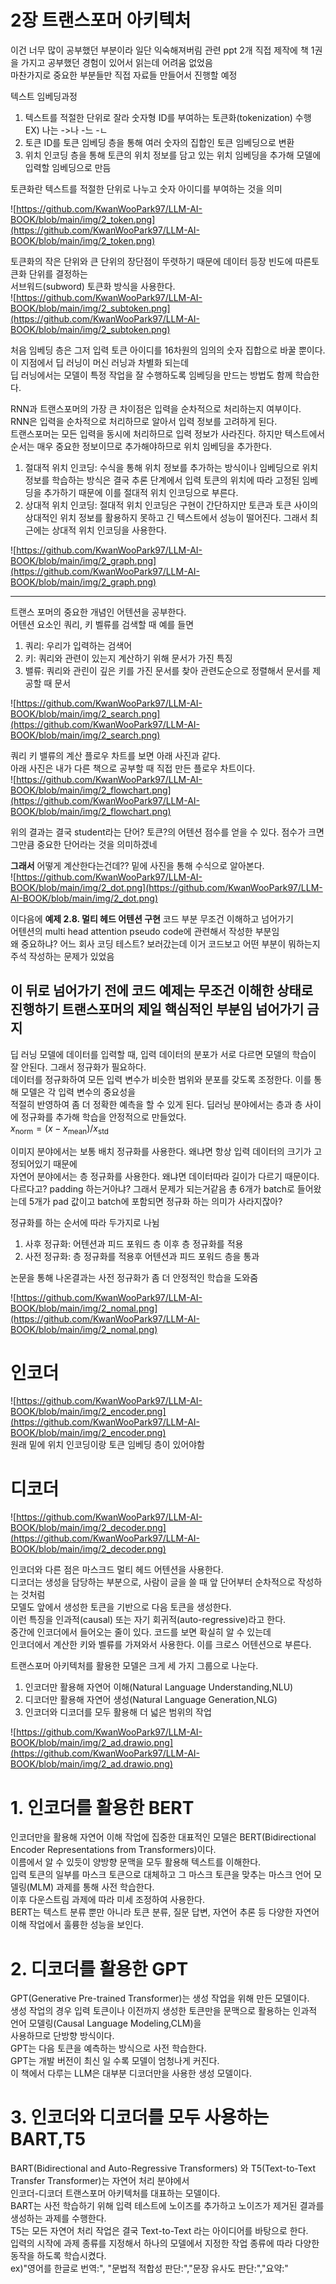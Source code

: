 # 2장 트랜스포머 아키텍처  
이건 너무 많이 공부했던 부분이라 일단 익숙해져버림 관련 ppt 2개 직접 제작에 책 1권을 가지고 공부했던 경험이 있어서 읽는데 어려움 없었음  
마찬가지로 중요한 부분들만 직접 자료들 만들어서 진행할 예정  

텍스트 임베딩과정  
1. 텍스트를 적절한 단위로 잘라 숫자형 ID를 부여하는 토큰화(tokenization) 수행 EX) 나는 ->나 -느 -ㄴ
2. 토큰 ID를 토큰 임베딩 층을 통해 여러 숫자의 집합인 토큰 임베딩으로 변환
3. 위치 인코딩 층을 통해 토큰의 위치 정보를 담고 있는 위치 임베딩을 추가해 모델에 입력할 임베딩으로 만듬

토큰화란 텍스트를 적절한 단위로 나누고 숫자 아이디를 부여하는 것을 의미  

![https://github.com/KwanWooPark97/LLM-AI-BOOK/blob/main/img/2_token.png](https://github.com/KwanWooPark97/LLM-AI-BOOK/blob/main/img/2_token.png)

토큰화의 작은 단위와 큰 단위의 장단점이 뚜렷하기 때문에 데이터 등장 빈도에 따른토큰화 단위를 결정하는  
서브워드(subword) 토큰화 방식을 사용한다.  
![https://github.com/KwanWooPark97/LLM-AI-BOOK/blob/main/img/2_subtoken.png](https://github.com/KwanWooPark97/LLM-AI-BOOK/blob/main/img/2_subtoken.png)


처음 임베딩 층은 그저 입력 토큰 아이디를 16차원의 임의의 숫자 집합으로 바꿀 뿐이다. 이 지점에서 딥 러닝이 머신 러닝과 차별화 되는데  
딥 러닝에서는 모델이 특정 작업을 잘 수행하도록 임베딩을 만드는 방법도 함께 학습한다.  

RNN과 트랜스포머의 가장 큰 차이점은 입력을 순차적으로 처리하는지 여부이다.  
RNN은 입력을 순차적으로 처리하므로 알아서 입력 정보를 고려하게 된다.  
트랜스포머는 모든 입력을 동시에 처리하므로 입력 정보가 사라진다. 하지만 텍스트에서 순서는 매우 중요한 정보이므로 추가해야하므로 위치 임베딩을 추가한다.  

1. 절대적 위치 인코딩: 수식을 통해 위치 정보를 추가하는 방식이나 임베딩으로 위치 정보를 학습하는 방식은 결국 추론 단계에서 입력 토큰의 위치에 따라 고정된 임베딩을
   추가하기 때문에 이를 절대적 위치 인코딩으로 부른다.
2. 상대적 위치 인코딩: 절대적 위치 인코딩은 구현이 간단하지만 토큰과 토큰 사이의 상대적인 위치 정보를 활용하지 못하고 긴 텍스트에서 성능이 떨어진다.
   그래서 최근에는 상대적 위치 인코딩을 사용한다.

![https://github.com/KwanWooPark97/LLM-AI-BOOK/blob/main/img/2_graph.png](https://github.com/KwanWooPark97/LLM-AI-BOOK/blob/main/img/2_graph.png)

***
트랜스 포머의 중요한 개념인 어텐션을 공부한다.  
어텐션 요소인 쿼리, 키 벨류를 검색할 때 예를 들면

1. 쿼리: 우리가 입력하는 검색어
2. 키: 쿼리와 관련이 있는지 계산하기 위해 문서가 가진 특징
3. 밸류: 쿼리와 관린이 깊은 키를 가진 문서를 찾아 관련도순으로 정렬해서 문서를 제공할 때 문서

![https://github.com/KwanWooPark97/LLM-AI-BOOK/blob/main/img/2_search.png](https://github.com/KwanWooPark97/LLM-AI-BOOK/blob/main/img/2_search.png)

쿼리 키 밸류의 계산 플로우 차트를 보면 아래 사진과 같다.  
아래 사진은 내가 다른 책으로 공부할 때 직접 만든 플로우 차트이다.  
![https://github.com/KwanWooPark97/LLM-AI-BOOK/blob/main/img/2_flowchart.png](https://github.com/KwanWooPark97/LLM-AI-BOOK/blob/main/img/2_flowchart.png)  

위의 결과는 결국 student라는 단어? 토큰?의 어텐션 점수를 얻을 수 있다. 점수가 크면 그만큼 중요한 단어라는 것을 의미하겠네  

**그래서** 어떻게 계산한다는건데?? 밑에 사진을 통해 수식으로 알아본다.  
![https://github.com/KwanWooPark97/LLM-AI-BOOK/blob/main/img/2_dot.png](https://github.com/KwanWooPark97/LLM-AI-BOOK/blob/main/img/2_dot.png)


이다음에 **예제 2.8. 멀티 헤드 어텐션 구현** 코드 부분 무조건 이해하고 넘어가기  
어텐션의 multi head attention pseudo code에 관련해서 작성한 부분임  
왜 중요하냐? 어느 회사 코딩 테스트? 보러갔는데 이거 코드보고 어떤 부분이 뭐하는지 주석 작성하는 문제가 있었음    
## 이 뒤로 넘어가기 전에 코드 예제는 무조건 이해한 상태로 진행하기 트랜스포머의 제일 핵심적인 부분임 넘어가기 금지  

딥 러닝 모델에 데이터를 입력할 때, 입력 데이터의 분포가 서로 다르면 모델의 학습이 잘 안된다. 그래서 정규화가 필요하다.  
데이터를 정규화하여 모든 입력 변수가 비슷한 범위와 분포를 갖도록 조정한다. 이를 통해 모델은 각 입력 변수의 중요성을  
적절히 반영하여 좀 더 정확한 예측을 할 수 있게 된다. 딥러닝 분야에서는 층과 층 사이에 정규화를 추가해 학습을 안정적으로 만들었다.  
$x_\text{norm} = (x-x_\text{mean})/x_\text{std}$    

이미지 분야에서는 보통 배치 정규화를 사용한다. 왜냐면 항상 입력 데이터의 크기가 고정되어있기 때문에  
자연어 분야에서는 층 정규화를 사용한다. 왜냐면 데이터따라 길이가 다르기 때문이다.  
다르다고? padding 하는거아냐? 그래서 문제가 되는거같음 총 6개가 batch로 들어왔는데 5개가 pad 값이고 batch에 포함되면 정규화 하는 의미가 사라지잖아?  

정규화를 하는 순서에 따라 두가지로 나뉨  
1. 사후 정규화: 어텐션과 피드 포워드 층 이후 층 정규화를 적용
2. 사전 정규화: 층 정규화를 적용후 어텐션과 피드 포워드 층을 통과

논문을 통해 나온결과는 사전 정규화가 좀 더 안정적인 학습을 도와줌  

![https://github.com/KwanWooPark97/LLM-AI-BOOK/blob/main/img/2_nomal.png](https://github.com/KwanWooPark97/LLM-AI-BOOK/blob/main/img/2_nomal.png)  


# 인코더  
![https://github.com/KwanWooPark97/LLM-AI-BOOK/blob/main/img/2_encoder.png](https://github.com/KwanWooPark97/LLM-AI-BOOK/blob/main/img/2_encoder.png)  
원래 밑에 위치 인코딩이랑 토큰 임베딩 층이 있어야함  

# 디코더  
![https://github.com/KwanWooPark97/LLM-AI-BOOK/blob/main/img/2_decoder.png](https://github.com/KwanWooPark97/LLM-AI-BOOK/blob/main/img/2_decoder.png)  

인코더와 다른 점은 마스크드 멀티 헤드 어텐션을 사용한다.  
디코더는 생성을 담당하는 부분으로, 사람이 글을 쓸 때 앞 단어부터 순차적으로 작성하는 것처럼  
모델도 앞에서 생성한 토큰을 기반으로 다음 토큰을 생성한다.  
이런 특징을 인과적(causal) 또는 자기 회귀적(auto-regressive)라고 한다.  
중간에 인코더에서 들어오는 줄이 있다. 코드를 보면 확실히 알 수 있는데  
인코더에서 계산한 키와 벨류를 가져와서 사용한다. 이를 크로스 어텐션으로 부른다.    

트랜스포머 아키텍처를 활용한 모델은 크게 세 가지 그룹으로 나눈다. 
1. 인코더만 활용해 자연어 이해(Natural Language Understanding,NLU)
2. 디코더만 활용해 자연어 생성(Natural Language Generation,NLG)
3. 인코더와 디코더를 모두 활용해 더 넓은 범위의 작업

![https://github.com/KwanWooPark97/LLM-AI-BOOK/blob/main/img/2_ad.drawio.png](https://github.com/KwanWooPark97/LLM-AI-BOOK/blob/main/img/2_ad.drawio.png)  

# 1. 인코더를 활용한 BERT  
인코더만을 활용해 자연어 이해 작업에 집중한 대표적인 모델은 BERT(Bidirectional Encoder Representations from Transformers)이다.  
이름에서 알 수 있듯이 양방향 문맥을 모두 활용해 텍스트를 이해한다.  
입력 토큰의 일부를 마스크 토큰으로 대체하고 그 마스크 토큰을 맞추는 마스크 언어 모델링(MLM) 과제를 통해 사전 학습한다.  
이후 다운스트림 과제에 따라 미세 조정하여 사용한다.  
BERT는 텍스트 분류 뿐만 아니라 토큰 분류, 질문 답변, 자연어 추론 등 다양한 자연어 이해 작업에서 훌륭한 성능을 보인다.  
# 2. 디코더를 활용한 GPT  
GPT(Generative Pre-trained Transformer)는 생성 작업을 위해 만든 모델이다.  
생성 작업의 경우 입력 토큰이나 이전까지 생성한 토큰만을 문맥으로 활용하는 인과적 언어 모델링(Causal Language Modeling,CLM)을  
사용하므로 단방향 방식이다.  
GPT는 다음 토큰을 예측하는 방식으로 사전 학습한다.  
GPT는 개발 버전이 최신 일 수록 모델이 엄청나게 커진다.  
이 책에서 다루는 LLM은 대부분 디코더만을 사용한 생성 모델이다.  
# 3. 인코더와 디코더를 모두 사용하는 BART,T5  
BART(Bidirectional and Auto-Regressive Transformers) 와 T5(Text-to-Text Transfer Transformer)는 자연어 처리 분야에서  
인코더-디코더 트랜스포머 아키텍처를 대표하는 모델이다.  
BART는 사전 학습하기 위해 입력 테스트에 노이즈를 추가하고 노이즈가 제거된 결과를 생성하는 과제를 수행한다.  
T5는 모든 자연어 처리 작업은 결국 Text-to-Text 라는 아이디어를 바탕으로 한다.  
입력의 시작에 과제 종류를 지정해서 하나의 모델에서 지정한 작업 종류에 따라 다양한 동작을 하도록 학습시켰다.  
ex)"영어를 한글로 번역:", "문법적 적합성 판단:","문장 유사도 판단:","요약:"  



